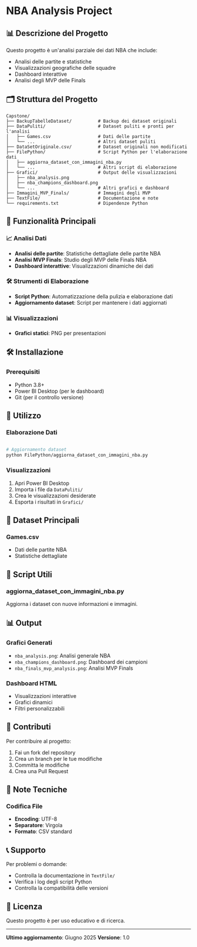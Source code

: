 # NBA Analysis Project

## 📊 Descrizione del Progetto

Questo progetto è un'analisi parziale dei dati NBA che include:
- Analisi delle partite e statistiche
- Visualizzazioni geografiche delle squadre
- Dashboard interattive
- Analisi degli MVP delle Finals

## 🗂️ Struttura del Progetto

```
Capstone/
├── BackupTabelleDataset/          # Backup dei dataset originali
├── DataPuliti/                    # Dataset puliti e pronti per l'analisi
│   ├── Games.csv                  # Dati delle partite
│   └── ...                        # Altri dataset puliti
├── DataSetOriginale.csv/          # Dataset originali non modificati
├── FilePython/                    # Script Python per l'elaborazione dati
│   ├── aggiorna_dataset_con_immagini_nba.py
│   └── ...                        # Altri script di elaborazione
├── Grafici/                       # Output delle visualizzazioni
│   ├── nba_analysis.png
│   ├── nba_champions_dashboard.png
│   └── ...                        # Altri grafici e dashboard
├── Immagini_MVP_Finals/           # Immagini degli MVP
├── TextFile/                      # Documentazione e note
└── requirements.txt               # Dipendenze Python
```

## 🚀 Funzionalità Principali

### 📈 Analisi Dati
- **Analisi delle partite**: Statistiche dettagliate delle partite NBA
- **Analisi MVP Finals**: Studio degli MVP delle Finals NBA
- **Dashboard interattive**: Visualizzazioni dinamiche dei dati

### 🛠️ Strumenti di Elaborazione
- **Script Python**: Automatizzazione della pulizia e elaborazione dati
- **Aggiornamento dataset**: Script per mantenere i dati aggiornati

### 📊 Visualizzazioni
- **Grafici statici**: PNG per presentazioni

## 🛠️ Installazione

### Prerequisiti
- Python 3.8+
- Power BI Desktop (per le dashboard)
- Git (per il controllo versione)


## 📖 Utilizzo

### Elaborazione Dati
```bash

# Aggiornamento dataset
python FilePython/aggiorna_dataset_con_immagini_nba.py
```

### Visualizzazioni
1. Apri Power BI Desktop
2. Importa i file da `DataPuliti/`
3. Crea le visualizzazioni desiderate
4. Esporta i risultati in `Grafici/`

## 📁 Dataset Principali

### Games.csv
- Dati delle partite NBA
- Statistiche dettagliate


## 🔧 Script Utili


### aggiorna_dataset_con_immagini_nba.py
Aggiorna i dataset con nuove informazioni e immagini.

## 📊 Output

### Grafici Generati
- `nba_analysis.png`: Analisi generale NBA
- `nba_champions_dashboard.png`: Dashboard dei campioni
- `nba_finals_mvp_analysis.png`: Analisi MVP Finals

### Dashboard HTML
- Visualizzazioni interattive
- Grafici dinamici
- Filtri personalizzabili

## 🤝 Contributi

Per contribuire al progetto:
1. Fai un fork del repository
2. Crea un branch per le tue modifiche
3. Committa le modifiche
4. Crea una Pull Request

## 📝 Note Tecniche


### Codifica File
- **Encoding**: UTF-8
- **Separatore**: Virgola
- **Formato**: CSV standard



## 📞 Supporto

Per problemi o domande:
- Controlla la documentazione in `TextFile/`
- Verifica i log degli script Python
- Controlla la compatibilità delle versioni

## 📄 Licenza

Questo progetto è per uso educativo e di ricerca.

---

**Ultimo aggiornamento**: Giugno 2025
**Versione**: 1.0 